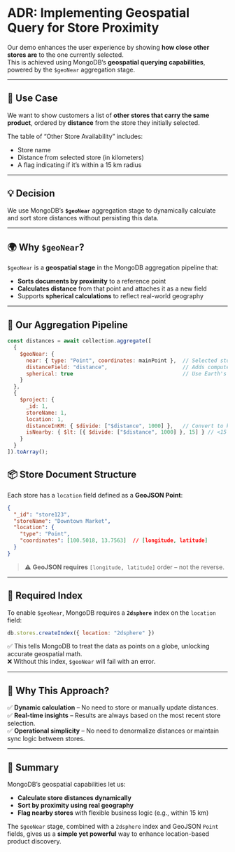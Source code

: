 # ADR: Implementing Geospatial Query for Store Proximity

Our demo enhances the user experience by showing **how close other stores are** to the one currently selected.  
This is achieved using MongoDB’s **geospatial querying capabilities**, powered by the `$geoNear` aggregation stage.

---

## 🧭 Use Case

We want to show customers a list of **other stores that carry the same product**, ordered by **distance** from the store they initially selected.

The table of “Other Store Availability” includes:

- Store name  
- Distance from selected store (in kilometers)  
- A flag indicating if it’s within a 15 km radius  

---

## 💡 Decision

We use MongoDB’s **`$geoNear`** aggregation stage to dynamically calculate and sort store distances without persisting this data.

---

## 🌍 Why `$geoNear`?

`$geoNear` is a **geospatial stage** in the MongoDB aggregation pipeline that:

- **Sorts documents by proximity** to a reference point  
- **Calculates distance** from that point and attaches it as a new field  
- Supports **spherical calculations** to reflect real-world geography  

---

## 🧪 Our Aggregation Pipeline

```js
const distances = await collection.aggregate([
  {
    $geoNear: {
      near: { type: "Point", coordinates: mainPoint },  // Selected store's coordinates
      distanceField: "distance",                        // Adds computed distance (in meters)
      spherical: true                                   // Use Earth's curvature
    }
  },
  {
    $project: {
      _id: 1,
      storeName: 1,
      location: 1,
      distanceInKM: { $divide: ["$distance", 1000] },   // Convert to kilometers
      isNearby: { $lt: [{ $divide: ["$distance", 1000] }, 15] } // <15 km flag
    }
  }
]).toArray();

```

## 📦 Store Document Structure

Each store has a `location` field defined as a **GeoJSON Point**:

```json
{
  "_id": "store123",
  "storeName": "Downtown Market",
  "location": {
    "type": "Point",
    "coordinates": [100.5018, 13.7563]  // [longitude, latitude]
  }
}
```

> ⚠️ **GeoJSON requires** `[longitude, latitude]` order – not the reverse.

---

## 🔧 Required Index

To enable `$geoNear`, MongoDB requires a **`2dsphere`** index on the `location` field:

```js
db.stores.createIndex({ location: "2dsphere" })
```

✅ This tells MongoDB to treat the data as points on a globe, unlocking accurate geospatial math.  
❌ Without this index, `$geoNear` will fail with an error.

---

## 🧠 Why This Approach?

✅ **Dynamic calculation** – No need to store or manually update distances.  
✅ **Real-time insights** – Results are always based on the most recent store selection.  
✅ **Operational simplicity** – No need to denormalize distances or maintain sync logic between stores.

---

## 🎯 Summary

MongoDB’s geospatial capabilities let us:

- **Calculate store distances dynamically**  
- **Sort by proximity using real geography**  
- **Flag nearby stores** with flexible business logic (e.g., within 15 km)

The `$geoNear` stage, combined with a `2dsphere` index and GeoJSON `Point` fields, gives us a **simple yet powerful** way to enhance location-based product discovery.
